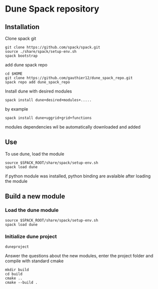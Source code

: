 # Dune Spack repository
## Installation
Clone spack git
```
git clone https://github.com/spack/spack.git
source ./share/spack/setup-env.sh
spack bootstrap
```
add dune spack repo
```
cd $HOME
git clone https://github.com/gauthier12/dune_spack_repo.git
spack repo add dune_spack_repo
```
Install dune with desired modules
```
spack install dune+desired+modules+.....
```
by example
```
spack install dune+uggrid+grid+functions
```
modules dependencies wil be automatically downloaded and added

## Use 
To use dune, load the module
```
source $SPACK_ROOT/share/spack/setup-env.sh
spack load dune
```
if python module was installed, python binding are avalaible after loading the module

## Build a new module
### Load the dune module
```
source $SPACK_ROOT/share/spack/setup-env.sh
spack load dune
```
### Initialize dune project
```
duneproject
```
Answer the questions about the new modules, enter the project folder and compile with standard cmake
```
mkdir build
cd build 
cmake ..
cmake --build .
```
